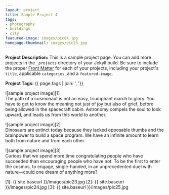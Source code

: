 ```yaml
---
layout: project
title: Sample Project 4
tags:
- photography
- buildings
- city
featured-image: images/pic04.jpg
homepage-thumbnail: images/pic23.jpg
---
```


**Project Description:** This is a sample project page. You can add more projects in the `_projects` directory of your Jekyll build. Be sure to include the proper [Front Matter](https://jekyllrb.com/docs/frontmatter/) for each of your projects, including your project's `title`, applicable `categories`, and a `featured-image`.

**Project Tags:** {{ page.tags | join: ', '}}

![sample project image][1]  
The path of a cosmonaut is not an easy, triumphant march to glory. You have to get to know the meaning not just of joy but also of grief, before being allowed in the spacecraft cabin. Astronomy compels the soul to look upward, and leads us from this world to another.

![sample project image][2]  
Dinosaurs are extinct today because they lacked opposable thumbs and the brainpower to build a space program. We have an infinite amount to learn both from nature and from each other.

![sample project image][3]  
Curious that we spend more time congratulating people who have succeeded than encouraging people who have not. To be the first to enter the cosmos, to engage, single-handed, in an unprecedented duel with nature—could one dream of anything more?


<!-- Referenced Images -->
[1]: {{ site.baseurl }}/images/pic23.jpg
[2]: {{ site.baseurl }}/images/pic24.jpg
[3]: {{ site.baseurl }}/images/pic25.jpg

